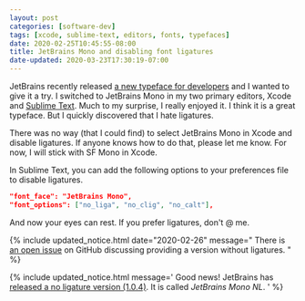```yaml
---
layout: post
categories: [software-dev]
tags: [xcode, sublime-text, editors, fonts, typefaces]
date: 2020-02-25T10:45:55-08:00
title: JetBrains Mono and disabling font ligatures
date-updated: 2020-03-23T17:30:19-07:00
---
```


JetBrains recently released [a new typeface for developers](https://www.jetbrains.com/lp/mono/) and I wanted to give it a try. I switched to JetBrains Mono in my two primary editors, Xcode and [Sublime Text](https://www.sublimetext.com). Much to my surprise, I really enjoyed it.  I think it is a great typeface. But I quickly discovered that I hate ligatures.

<!--excerpt-->

There was no way (that I could find) to select JetBrains Mono in Xcode and disable ligatures. If anyone knows how to do that, please let me know. For now, I will stick with SF Mono in Xcode.

In Sublime Text, you can add the following options to your preferences file to disable ligatures.

```json
"font_face": "JetBrains Mono",
"font_options": ["no_liga", "no_clig", "no_calt"],
```

And now your eyes can rest. If you prefer ligatures, don't @ me.

{% include updated_notice.html
date="2020-02-26"
message="
There is [an open issue](https://github.com/JetBrains/JetBrainsMono/issues/19) on GitHub discussing providing a version without ligatures.
" %}

{% include updated_notice.html
message='
Good news! JetBrains has <a href="https://github.com/JetBrains/JetBrainsMono/releases/tag/v1.0.4">released a no ligature version (1.0.4)</a>. It is called <i>JetBrains Mono NL</i>.
' %}
